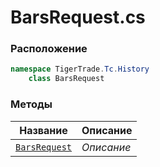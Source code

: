 
# BarsRequest.cs
### Расположение
```csharp
namespace TigerTrade.Tc.History  
    class BarsRequest
```

### Методы
| Название | Описание |
| --- | --- |
| [`BarsRequest`](./Методы/BarsRequest.md) | *Описание* |
